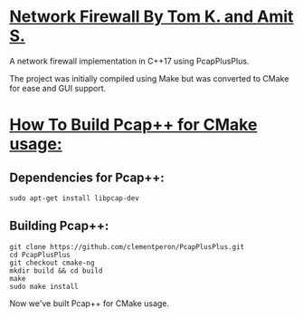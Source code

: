 # <u> Network Firewall By Tom K. and Amit S.</u>

A network firewall implementation in C++17 using PcapPlusPlus.

The project was initially compiled using Make but was converted to CMake for ease and GUI support.

# <u>How To Build Pcap++ for CMake usage:</u>

## Dependencies for Pcap++:

```shell
sudo apt-get install libpcap-dev
```

## Building Pcap++:

```shell
git clone https://github.com/clementperon/PcapPlusPlus.git
cd PcapPlusPlus
git checkout cmake-ng
mkdir build && cd build
make
sudo make install
```

Now we've built Pcap++ for CMake usage.